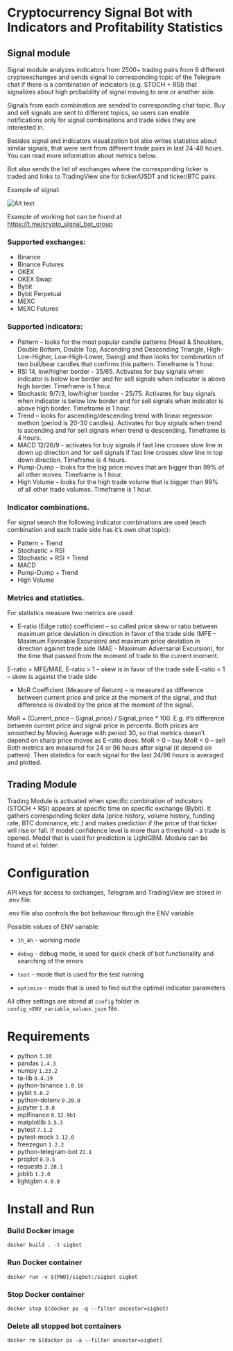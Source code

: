 # Cryptocurrency Signal Bot with Indicators and Profitability Statistics

## Signal module

Signal module analyzes indicators from 2500+ trading pairs from 8 different cryptoexchanges and sends signal to corresponding topic of the Telegram chat if there is a combination of indicators (e.g. STOCH + RSI) that signalizes about high probability of signal moving to one or another side.

Signals from each combination are sended to corresponding chat topic. Buy and sell signals are sent to different topics, so users can enable notifications only for signal combinations and trade sides they are interested in.

Besides signal and indicators visualization bot also writes statistics about similar signals, that were sent from different trade pairs in last 24-48 hours. You can read more information about metrics below.

Bot also sends the list of exchanges where the corresponding ticker is traded and links to TradingView site for ticker/USDT and ticker/BTC pairs.

Example of signal:

![Alt text](signal.jpg)

Example of working bot can be found at https://t.me/crypto_signal_bot_group

### Supported exchanges:
- Binance
- Binance Futures
- OKEX
- OKEX Swap
- Bybit
- Bybit Perpetual
- MEXC
- MEXC Futures

### Supported indicators:
- Pattern – looks for the most popular candle patterns (Head & Shoulders, Double Bottom, Double Top, Ascending and Descending Triangle, High-Low-Higher, Low-High-Lower, Swing)  and than looks for combination of two bull/bear candles that confirms this pattern. Timeframe is 1 hour.
- RSI 14, low/higher border - 35/65. Activates for buy signals when indicator is below low border and for sell signals when indicator is above high border. Timeframe is 1 hour.
- Stochastic 9/7/3, low/higher border - 25/75. Activates for buy signals when indicator is below low border and for sell signals when indicator is above high border. Timeframe is 1 hour.
- Trend – looks for ascending/descending trend with linear regression methon (period is 20-30 candles). Activates for buy signals when trend is ascending and for sell signals when trend is descending. Timeframe is 4 hours.
- MACD 12/26/9 - activates for buy signals if fast line crosses slow line in down up direction and for sell signals if fast line crosses slow line in top down direction. Timeframe is 4 hours.
- Pump-Dump – looks for the big price moves that are bigger than 99% of all other moves. Timeframe is 1 hour.
- High Volume – looks for the high trade volume that is bigger than 99% of all other trade volumes. Timeframe is 1 hour.

### Indicator combinations.
For signal search the following indicator combinations are used (each combination and each trade side has it’s own chat topic):
- Pattern + Trend
- Stochastic + RSI
- Stochastic + RSI + Trend
- MACD
- Pump-Dump + Trend
- High Volume

### Metrics and statistics.
For statistics measure two metrics are used:

- E-ratio (Edge ratio) coefficient – so called price skew or ratio between maximum price deviation in direction in favor of the trade side (MFE - Maximum Favorable Excursion) and maximum price deviation in direction against trade side (MAE - Maximum Adversarial Excursion), for the time that passed from the moment of trade to the current moment.

E-ratio = MFE/MAE.
E-ratio > 1 – skew is in favor of the trade side
E-ratio < 1 – skew is against the trade side

- MoR Coefficient (Measure of Return) – is measured as difference between current price and price at the moment of the signal, and that difference is divided by the price at the moment of the signal.

MoR = (Current_price – Signal_price) /  Signal_price * 100. E.g. it’s difference between current price and signal price in percents. Both prices are smoothed by Moving Average with period 30, so that metrics doesn’t depend on sharp price moves as E-ratio does.
MoR > 0 – buy
MoR < 0 – sell
Both metrics are measured for 24 or 96 hours after signal (it depend on pattern). Then statistics for each signal for the last 24/96 hours is averaged and plotted.

## Trading Module

Trading Module is activated when specific combination of indicators (STOCH + RSI) appears at specific time on specific exchange (Bybit). It gathers corresponding ticker data (price history, volume history, funding rate, BTC dominance, etc.) and makes prediction if the price of that ticker will rise or fall. If model confidence level is more than a threshold -
a trade is opened. Model that is used for prediction is LightGBM. Module can be found at `ml` folder.

# Configuration

API keys for access to exchanges, Telegram and TradingView are stored in .env file.

.env file also controls the bot behaviour through the ENV variable

Possible values of ENV variable:

- `1h_4h` - working mode

- `debug` - debug mode, is used for quick check of bot functionality and searching of the errors

- `test` - mode that is used for the test running

- `optimize` - mode that is used to find out the optimal indicator parameters

All other settings are stored at `config` folder in `config_<ENV_variable_value>.json` file.

# Requirements

* python `3.10`
* pandas `1.4.3`
* numpy `1.23.2`
* ta-lib `0.4.19`
* python-binance `1.0.16`
* pybit `5.6.2`
* python-dotenv `0.20.0`
* jupyter `1.0.0`
* mplfinance `0.12.9b1`
* matplotlib `3.5.3`
* pytest `7.1.2`
* pytest-mock `3.12.0`
* freezegun `1.2.2`
* python-telegram-bot `21.1`
* proplot `0.9.5`
* requests `2.28.1`
* joblib `1.2.0`
* lightgbm `4.0.0`


# Install and Run

### Build Docker image

`docker build . -t sigbot`

### Run Docker container

`docker run -v ${PWD}/sigbot:/sigbot sigbot`

### Stop Docker container

`docker stop $(docker ps -q --filter ancestor=sigbot)`

### Delete all stopped bot containers

`docker rm $(docker ps -a --filter ancestor=sigbot)`
